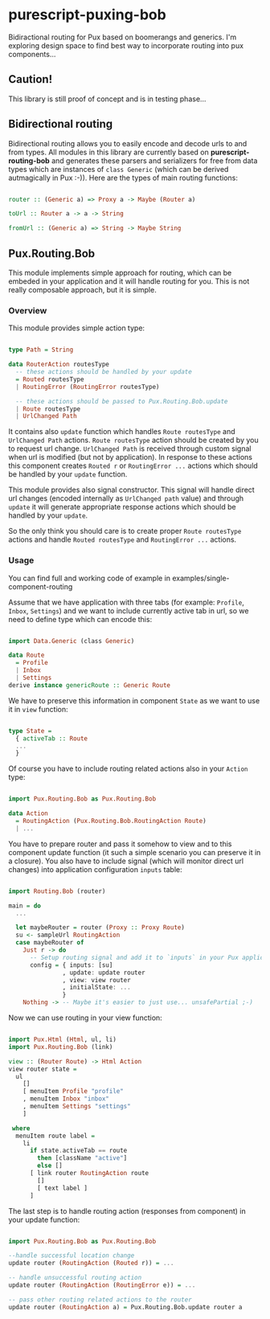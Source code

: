 # purescript-puxing-bob

Bidiractional routing for Pux based on boomerangs and generics. I'm exploring design space to find best way to incorporate routing into pux components...

## Caution!

This library is still proof of concept and is in testing phase...

## Bidirectional routing

Bidirectional routing allows you to easily encode and decode urls to and from types. All modules in this library are currently based on __purescript-routing-bob__ and generates these parsers and serializers for free from data types which are instances of `class Generic` (which can be derived autmagically in Pux :-)).
Here are the types of main routing functions:

```purescript

router :: (Generic a) => Proxy a -> Maybe (Router a)

toUrl :: Router a -> a -> String

fromUrl :: (Generic a) => String -> Maybe String

```

## Pux.Routing.Bob

This module implements simple approach for routing, which can be embeded in your application and it will handle routing for you. This is not really composable approach, but it is simple.

### Overview

This module provides simple action type:

```purescript

type Path = String

data RouterAction routesType
  -- these actions should be handled by your update
  = Routed routesType
  | RoutingError (RoutingError routesType)

  -- these actions should be passed to Pux.Routing.Bob.update
  | Route routesType
  | UrlChanged Path

```

It contains also `update` function which handles `Route routesType` and `UrlChanged Path` actions. `Route routesType` action should be created by you to request url change. `UrlChanged Path` is received through custom signal when url is modified (but not by application). In response to these actions this component creates `Routed r` or `RoutingError ...` actions which should be handled by your `update` function.

This module provides also signal constructor. This signal will handle direct url changes (encoded internally as `UrlChanged path` value) and through `update` it will generate appropriate response actions which should be handled by your `update`.

So the only think you should care is to create proper `Route routesType` actions and handle `Routed routesType` and `RoutingError ...` actions.

### Usage

You can find full and working code of example in examples/single-component-routing

Assume that we have application with three tabs (for example: `Profile`, `Inbox`, `Settings`) and we want to include currently active tab in url, so we need to define type which can encode this:

```purescript

import Data.Generic (class Generic)

data Route
  = Profile
  | Inbox
  | Settings
derive instance genericRoute :: Generic Route

```

We have to preserve this information in component `State` as we want to use it in `view` function:

```purescript

type State =
  { activeTab :: Route
  ...
  }

```

Of course you have to include routing related actions also in your `Action` type:

```purescript

import Pux.Routing.Bob as Pux.Routing.Bob

data Action
  = RoutingAction (Pux.Routing.Bob.RoutingAction Route)
  | ...

```


You have to prepare router and pass it somehow to view and to this component update function (it such a simple scenario you can preserve it in a closure).
You also have to include signal (which will monitor direct url changes) into application configuration `inputs` table:

```purescript

import Routing.Bob (router)

main = do
  ...

  let maybeRouter = router (Proxy :: Proxy Route)
  su <- sampleUrl RoutingAction
  case maybeRouter of
    Just r -> do
      -- Setup routing signal and add it to `inputs` in your Pux application config:
      config = { inputs: [su]
               , update: update router
               , view: view router
               , initialState: ...
               }
    Nothing -> -- Maybe it's easier to just use... unsafePartial ;-)

```

Now we can use routing in your view function:

```purescript

import Pux.Html (Html, ul, li)
import Pux.Routing.Bob (link)

view :: (Router Route) -> Html Action
view router state =
  ul
    []
    [ menuItem Profile "profile"
    , menuItem Inbox "inbox"
    , menuItem Settings "settings"
    ]

 where
  menuItem route label =
    li
      if state.activeTab == route
        then [className "active"]
        else []
      [ link router RoutingAction route
        []
        [ text label ]
      ]

```

The last step is to handle routing action (responses from component) in your update function:

```purescript

import Pux.Routing.Bob as Pux.Routing.Bob

--handle successful location change
update router (RoutingAction (Routed r)) = ...

-- handle unsuccessful routing action
update router (RoutingAction (RoutingError e)) = ...

-- pass other routing related actions to the router
update router (RoutingAction a) = Pux.Routing.Bob.update router a

```
